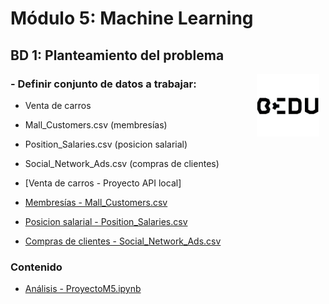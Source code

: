# Módulo 5: Machine Learning

## BD 1: Planteamiento del problema 

<img src="../img/bedu.jpg" align="right" height="100" width="100" hspace="10">
<div style="text-align: justify;">

### - Definir conjunto de datos a trabajar: 
- Venta de carros
- Mall_Customers.csv (membresías)
- Position_Salaries.csv (posicion salarial)
- Social_Network_Ads.csv (compras de clientes)


- [Venta de carros - Proyecto API local]
- [Membresías - Mall_Customers.csv](Mall_Customers.csv) 
- [Posicion salarial - Position_Salaries.csv](Position_Salaries.csv) 
- [Compras de clientes - Social_Network_Ads.csv](Social_Network_Ads.csv) 


### Contenido

- [Análisis - ProyectoM5.ipynb](ProyectoM5.ipynb) 

